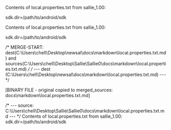 Contents of local.properties.txt from sallie_1.00:

sdk.dir=/path/to/android/sdk


Contents of local.properties.txt from sallie_1.00:

sdk.dir=/path/to/android/sdk


/* MERGE-START: dest(C:\Users\chell\Desktop\newsal\docs\markdown\local.properties.txt.md) and sources(C:\Users\chell\Desktop\Sallie\Sallie0\docs\markdown\local.properties.txt.md) */
/* --- dest (C:\Users\chell\Desktop\newsal\docs\markdown\local.properties.txt.md) --- */
<!-- Merged master for logical file: docs\markdown\local.properties.txt
Sources:
 - C:\Users\chell\Desktop\Sallie\merged_sallie\docs\markdown\local.properties.txt.md (hash:8DEE79D481678E9589DD071BFC53E0F2328EA15A132397C5D019C1ED4AA3A56F)
 - C:\Users\chell\Desktop\Sallie\worktrees\import_Sallie0\docs\markdown\local.properties.txt.md (hash:9A4F5BAC7E1D0F95C21780A72B6A1F9D71E9F60073FCFCAECAB4642B7BFF50AA)
 -->

<!-- ---- source: C:\Users\chell\Desktop\Sallie\merged_sallie\docs\markdown\local.properties.txt.md | ext: .md | sha: 8DEE79D481678E9589DD071BFC53E0F2328EA15A132397C5D019C1ED4AA3A56F ---- -->
[BINARY FILE - original copied to merged_sources: docs\markdown\local.properties.txt.md]
<!-- ---- source: C:\Users\chell\Desktop\Sallie\worktrees\import_Sallie0\docs\markdown\local.properties.txt.md | ext: .md | sha: 9A4F5BAC7E1D0F95C21780A72B6A1F9D71E9F60073FCFCAECAB4642B7BFF50AA ---- -->
/* --- source: C:\Users\chell\Desktop\Sallie\Sallie0\docs\markdown\local.properties.txt.md --- */
Contents of local.properties.txt from sallie_1.00:
sdk.dir=/path/to/android/sdk
